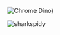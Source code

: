 ![Chrome Dino](https://storage.googleapis.com/gweb-uniblog-publish-prod/original_images/Dino_non-birthday_version.gif))
<p align="left"> <img src="https://komarev.com/ghpvc/?username=sharkspidy&label=Profile%20views&color=0e75b6&style=flat" alt="sharkspidy" /> </p>

